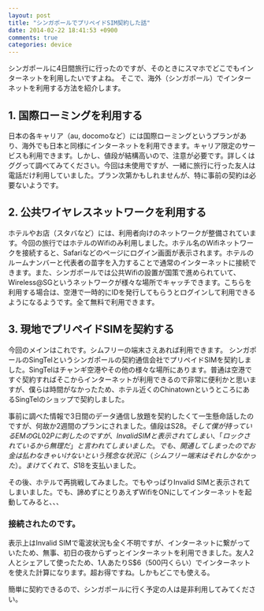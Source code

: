 ```yaml
---
layout: post
title: "シンガポールでプリペイドSIM契約した話"
date: 2014-02-22 18:41:53 +0900
comments: true
categories: device
---
```

シンガポールに4日間旅行に行ったのですが、そのときにスマホでどこでもインターネットを利用したいですよね。
そこで、海外（シンガポール）でインターネットを利用する方法を紹介します。

<!--more-->

## 1. 国際ローミングを利用する

日本の各キャリア（au, docomoなど）には国際ローミングというプランがあり、海外でも日本と同様にインターネットを利用できます。キャリア限定のサービスも利用できます。しかし、値段が結構高いので、注意が必要です。詳しくはググって調べてみてください。今回は未使用ですが、一緒に旅行に行った友人は電話だけ利用していました。プラン次第かもしれませんが、特に事前の契約は必要ないようです。

## 2. 公共ワイヤレスネットワークを利用する

ホテルやお店（スタバなど）には、利用者向けのネットワークが整備されています。今回の旅行ではホテルのWifiのみ利用しました。ホテル名のWifiネットワークを接続すると、Safariなどのページにログイン画面が表示されます。ホテルのルームナンバーと代表者の苗字を入力することで通常のインターネットに接続できます。また、シンガポールでは公共Wifiの設置が国策で進められていて、Wireless@SGというネットワークが様々な場所でキャッチできます。こちらを利用する場合は、空港で一時的にIDを発行してもらうとログインして利用できるようになるようです。全て無料で利用できます。

## 3. 現地でプリペイドSIMを契約する

今回のメインはこれです。シムフリーの端末さえあれば利用できます。
シンガポールのSingTelというシンガポールの契約通信会社でプリペイドSIMを契約しました。SingTelはチャンギ空港やその他の様々な場所にあります。普通は空港ですぐ契約すればそこからインターネットが利用できるので非常に便利かと思いますが、僕らは時間がなかったため、ホテル近くのChinatownというところにあるSingTelのショップで契約しました。

事前に調べた情報で3日間のデータ通信し放題を契約したくて一生懸命話したのですが、何故か2週間のプランにされました。値段はS$28。そして僕が持っているEMのGL02Pに刺したのですが、Invalid SIMと表示されてしまい、「ロックされているから無理だ」と言われてしまいました。でも、開通してしまったのでお金は払わなきゃいけないという残念な状況に（シムフリー端末はそれしかなかった）。まけてくれて、S$18を支払いました。

その後、ホテルで再挑戦してみました。でもやっぱりInvalid SIMと表示されてしまいました。でも、諦めずにとりあえずWifiをONにしてインターネットを起動してみると、、、

### 接続されたのです。

表示上はInvalid SIMで電波状況も全く不明ですが、インターネットに繋がっていたため、無事、初日の夜からずっとインターネットを利用できました。友人2人とシェアして使ったため、1人あたりS$6（500円くらい）でインターネットを使えた計算になります。超お得ですね。しかもどこでも使える。

簡単に契約できるので、シンガポールに行く予定の人は是非利用してみてください。
